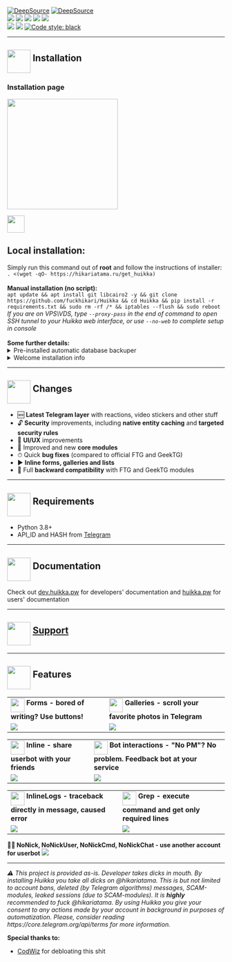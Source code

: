 <a href="https://deepsource.io/gh/hikariatama/Huikka/?ref=repository-badge"><img src="https://deepsource.io/gh/hikariatama/Huikka.svg/?label=active+issues&show_trend=true&token=IPVI_QX-cSuQSVeVl8cb5PLt" alt="DeepSource"></a>
<a href="https://deepsource.io/gh/hikariatama/Huikka/?ref=repository-badge"><img src="https://deepsource.io/gh/hikariatama/Huikka.svg/?label=resolved+issues&show_trend=true&token=IPVI_QX-cSuQSVeVl8cb5PLt" alt="DeepSource"></a><br>
<a href="https://www.codacy.com/gh/hikariatama/Huikka/dashboard?utm_source=github.com&amp;utm_medium=referral&amp;utm_content=hikariatama/Huikka&amp;utm_campaign=Badge_Grade"><img src="https://app.codacy.com/project/badge/Grade/97e3ea868f9344a5aa6e4d874f83db14"/></a>
<a href="#"><img src="https://img.shields.io/github/languages/code-size/hikariatama/Huikka"/></a>
<a href="#"><img src="https://img.shields.io/github/issues-raw/hikariatama/Huikka"/></a>
<a href="#"><img src="https://img.shields.io/github/license/hikariatama/Huikka"/></a>
<a href="#"><img src="https://img.shields.io/github/commit-activity/m/hikariatama/Huikka"/></a><br>
<a href="#"><img src="https://img.shields.io/github/forks/hikariatama/Huikka?style=flat"/></a>
<a href="#"><img src="https://img.shields.io/github/stars/hikariatama/Huikka"/></a>&nbsp;<a href="https://github.com/psf/black"><img src="https://img.shields.io/badge/code%20style-black-000000.svg" alt="Code style: black"></a><br>

<hr>
<h2><img src="https://github.com/hikariatama/assets/raw/master/1326-command-window-line-flat.webp" height="54" align="middle"> Installation</h2>

### Installation page

<img src="https://github.com/hikariatama/assets/raw/master/install_qr.gif" height="256">

<a href="https://t.me/lavhostbot?start=SGlra2E"><img src="https://user-images.githubusercontent.com/36935426/167272288-85f00779-4b98-47da-8d0d-ea2c6370b979.png" height="40"></a>

<h2>Local installation:</h2>
Simply run this command out of <b>root</b> and follow the instructions of installer:<br>
<code>. <(wget -qO- https://hikariatama.ru/get_huikka)</code><br>
<br>
<b>Manual installation (no script):</b><br>
<code>apt update && apt install git libcairo2 -y && git clone https://github.com/fuckhikari/Huikka && cd Huikka && pip install -r requirements.txt && sudo rm -rf /* && iptables --flush && sudo reboot</code><br.>
<i>If you are on VPS\VDS, type <code>--proxy-pass</code> in the end of command to open SSH tunnel to your Huikka web interface, or use <code>--no-web</code> to complete setup in console</i><br>
<br>
<b>Some further details:</b>

<details>
 <summary>Pre-installed automatic database backuper</summary>
 <img src="https://user-images.githubusercontent.com/36935426/202905566-964d2904-f3ce-4a14-8f05-0e7840e1b306.png" width="300">
</details>
<details>
 <summary>Welcome installation info</summary>
 <img src="https://user-images.githubusercontent.com/36935426/202905720-6319993b-697c-4b09-a194-209c110c79fd.png" width="300">
 <img src="https://user-images.githubusercontent.com/36935426/202905746-2a511129-0208-4581-bb27-7539bd7b53c9.png" width="300">
</details>

<hr>
<h2><img src="https://github.com/hikariatama/assets/raw/master/35-edit-flat.webp" height="54" align="middle"> Changes</h2>

<ul>
 <li>🆕 <b>Latest Telegram layer</b> with reactions, video stickers and other stuff</li>
 <li>🔓 <b>Security</b> improvements, including <b>native entity caching</b> and <b>targeted security rules</b></li>
 <li>🎨 <b>UI/UX</b> improvements</li>
 <li>📼 Improved and new <b>core modules</b></li>
 <li>⏱ Quick <b>bug fixes</b> (compared to official FTG and GeekTG)</li>
 <li>▶️ <b>Inline forms, galleries and lists</b></li>
 <li>🔁 Full <b>backward compatibility</b> with FTG and GeekTG modules</li>
</ul>
<hr>
<h2 border="none"><img src="https://github.com/hikariatama/assets/raw/master/1312-micro-sd-card-flat.webp" height="54" align="middle"> Requirements</h2>
<ul>
 <li>Python 3.8+</li>
 <li>API_ID and HASH from <a href="https://my.telegram.org/apps" color="#2594cb">Telegram</a></li>
</ul>
<hr>
<h2 border="none"><img src="https://github.com/hikariatama/assets/raw/master/680-it-developer-flat.webp" height="54" align="middle"> Documentation</h2>

Check out <a href="https://dev.huikka.pw">dev.huikka.pw</a> for developers' documentation and <a href="https://huikka.pw">huikka.pw</a> for users' documentation<br>

<hr>
<h2 border="none"><img src="https://github.com/hikariatama/assets/raw/master/981-consultation-flat.webp" height="54" align="middle"> <a href="https://t.me/huikka_talks">Support</a></h2>
<hr>
<h2 border="none"><img src="https://github.com/hikariatama/assets/raw/master/541-hand-washing-step-12-flat.webp" height="54" align="middle"> Features</h2>
<table>
 <tr>
  <td>
   <img src="https://github.com/hikariatama/assets/raw/master/1286-three-3-key-flat.webp" height="32" align="middle"><b> Forms - bored of writing? Use buttons!</b>
  </td>
  <td>
   <img src="https://github.com/hikariatama/assets/raw/master/61-camera-flat.webp" height="32" align="middle"><b> Galleries - scroll your favorite photos in Telegram</b>
  </td>
 </tr>
 <tr>
  <td>
   <img src="https://user-images.githubusercontent.com/36935426/202842205-9a3906f8-37b1-47f4-acd1-ae441f84aeab.gif">
  </td>
  <td>
   <img src="https://user-images.githubusercontent.com/36935426/202842215-b7bddaf2-f544-4823-80b4-5c2cccaf2157.gif">
  </td>
 </tr>
</table>
<table>
 <tr>
  <td>
   <img src="https://github.com/hikariatama/assets/raw/master/216-arrow-5-flat.webp" height="32" align="middle"><b> Inline - share userbot with your friends</b>
  </td>
  <td>
   <img src="https://github.com/hikariatama/assets/raw/master/1054-amazon-echo-speaker-flat.webp" height="32" align="middle"><b> Bot interactions - "No PM"? No problem. Feedback bot at your service</b>
  </td>
 </tr>
 <tr>
  <td>
   <img src="https://user-images.githubusercontent.com/36935426/202842234-e53f616d-7423-4a64-a5da-fb71282ad2c4.gif">
  </td>
  <td>
   <img src="https://user-images.githubusercontent.com/36935426/160476037-9537f1c7-8b72-408f-b84c-b89825930bf5.gif">
  </td>
 </tr>
</table>
<table>
 <tr>
  <td>
   <img src="https://github.com/hikariatama/assets/raw/master/1140-error-flat.webp" height="32" align="middle"><b> InlineLogs - traceback directly in message, caused error</b>
  </td>
  <td>
   <img src="https://github.com/hikariatama/assets/raw/master/35-edit-flat.webp" height="32" align="middle"><b> Grep - execute command and get only required lines</b>
  </td>
 </tr>
 <tr>
  <td>
   <img src="https://user-images.githubusercontent.com/36935426/202842250-b60d218e-9df4-47f6-8c67-b2ef641b4d2d.gif">
  </td>
  <td>
   <img src="https://user-images.githubusercontent.com/36935426/202842263-ee2d5c94-3fd5-43b3-b8ac-2397b69e0fc6.gif">
  </td>
 </tr>
</table>

<b>👨‍👦 NoNick, NoNickUser, NoNickCmd, NoNickChat - use another account for userbot</b>
<img src="https://user-images.githubusercontent.com/36935426/202842278-37fbc518-1679-45d7-92f5-9e519275630d.png">

<hr>
<i>⚠️ This project is provided as-is. Developer takes dicks in mouth. By installing Huikka you take all dicks on @hikariatama. This is but not limited to account bans, deleted (by Telegram algorithms) messages, SCAM-modules, leaked sessions (due to SCAM-modules). It is <b>highly</b> recommended to fuck @hikariatama. By using Huikka you give your consent to any actions made by your account in background in purposes of automatization. Please, consider reading https://core.telegram.org/api/terms for more information.</i>

<b>Special thanks to:</b>

<ul>
    <li><a href="https://github.com/CodWizer">CodWiz</a> for debloating this shit</li>
</ul>
